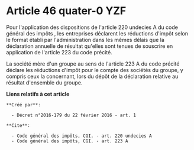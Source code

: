 # Article 46 quater-0 YZF

Pour l'application des 
dispositions de l'article 220 undecies A du code général des impôts
, les entreprises déclarent les réductions d'impôt selon le format établi par l'administration dans les mêmes délais que la
déclaration annuelle de résultat qu'elles sont tenues de souscrire en application de l'article 223 du code précité. 

La société mère d'un groupe au sens de l'article 223 A du code précité déclare les réductions d'impôt pour le compte des
sociétés du groupe, y compris ceux la concernant, lors du dépôt de la déclaration relative au résultat d'ensemble du groupe.

**Liens relatifs à cet article**

	**Créé par**:

	  - Décret n°2016-179 du 22 février 2016 - art. 1

	**Cite**:

	  - Code général des impôts, CGI. - art. 220 undecies A
	  - Code général des impôts, CGI. - art. 223 A
